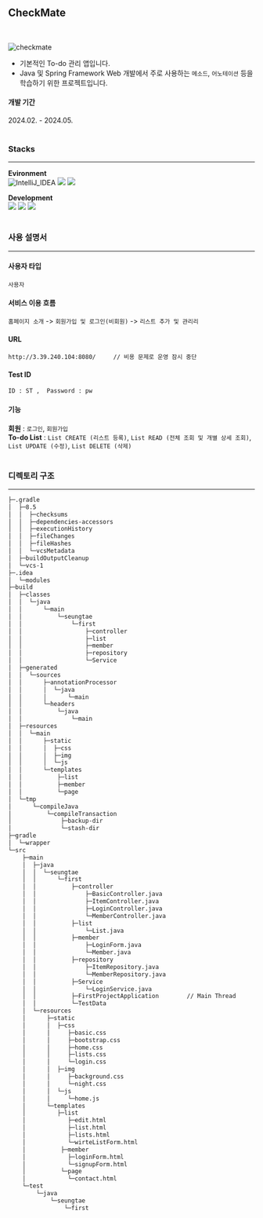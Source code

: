## CheckMate
<br>

![checkmate](https://github.com/SeungTaeGit/CheckMate/assets/129585999/01393551-8759-4df8-9513-23478778c80e)

- 기본적인 To-do 관리 앱입니다.
- Java 및 Spring Framework Web 개발에서 주로 사용하는 `메소드`, `어노테이션` 등을 학습하기 위한 프로젝트입니다.

#### 개발 기간
2024.02. - 2024.05.
<br>
<br>


### Stacks
---
**Evironment** <br>
<img src="https://img.shields.io/badge/IntelliJ_IDEA-000000?style=for-the-badge&amp;logo=IntelliJ%20IDEA&amp;logoColor=white" alt="IntelliJ_IDEA">
<img src="https://img.shields.io/badge/Git-F05032?style=for-the-badge&logo=Git&logoColor=white">   <!-- Git -->
<img src="https://img.shields.io/badge/Github-181717?style=for-the-badge&logo=GitHub&logoColor=white">   <!-- Github -->

**Development** <br>
<img src="https://img.shields.io/badge/java-007396?style=for-the-badge&logo=OpenJDK&logoColor=white">   <!-- Java -->
<img src="https://img.shields.io/badge/Spring-6DB33F?style=for-the-badge&logo=Spring&logoColor=white">  <!-- Spring -->
<img src="https://img.shields.io/badge/springboot-6DB33F?style=for-the-badge&logo=springboot&logoColor=white">  <!-- Spring boot -->
<br>
<br>


### 사용 설명서
---

  #### 사용자 타입
  `사용자`
  #### 서비스 이용 흐름
  `홈페이지 소개` -> `회원가입 및 로그인(비회원)` -> `리스트 추가 및 관리리`
  #### URL
  ```
  http://3.39.240.104:8080/     // 비용 문제로 운영 잠시 중단
  ```
  #### Test ID
  ```
  ID : ST ,  Password : pw
  ```
  #### 기능
  **회원** : `로그인`, `회원가입` <br>
  **To-do List** : `List CREATE (리스트 등록)`, `List READ (전체 조회 및 개별 상세 조회)`, `List UPDATE (수정)`, `List DELETE (삭제)`
<br>
<br>


### 디렉토리 구조
---
```bash
├─.gradle
│  ├─8.5
│  │  ├─checksums
│  │  ├─dependencies-accessors
│  │  ├─executionHistory
│  │  ├─fileChanges
│  │  ├─fileHashes
│  │  └─vcsMetadata
│  ├─buildOutputCleanup
│  └─vcs-1
├─.idea
│  └─modules
├─build
│  ├─classes
│  │  └─java
│  │      └─main
│  │          └─seungtae
│  │              └─first
│  │                  ├─controller
│  │                  ├─list
│  │                  ├─member
│  │                  ├─repository
│  │                  └─Service
│  ├─generated
│  │  └─sources
│  │      ├─annotationProcessor
│  │      │  └─java
│  │      │      └─main
│  │      └─headers
│  │          └─java
│  │              └─main
│  ├─resources
│  │  └─main
│  │      ├─static
│  │      │  ├─css
│  │      │  ├─img
│  │      │  └─js
│  │      └─templates
│  │          ├─list
│  │          ├─member
│  │          └─page
│  └─tmp
│      └─compileJava
│          └─compileTransaction
│              ├─backup-dir
│              └─stash-dir
├─gradle
│  └─wrapper
└─src
    ├─main
    │  ├─java
    │  │  └─seungtae
    │  │      └─first
    │  │          ├─controller
    │  │              ├─BasicController.java
    │  │              ├─ItemController.java
    │  │              ├─LoginController.java
    │  │              └─MemberController.java
    │  │          ├─list
    │  │              └─List.java
    │  │          ├─member
    │  │              ├─LoginForm.java
    │  │              └─Member.java
    │  │          ├─repository
    │  │              ├─ItemRepository.java
    │  │              └─MemberRepository.java
    │  │          ├─Service
    │  │              └─LoginService.java
    │  │          ├─FirstProjectApplication        // Main Thread
    │  │          └─TestData
    │  └─resources
    │      ├─static
    │      │  ├─css
    │      │     ├─basic.css
    │      │     ├─bootstrap.css
    │      │     ├─home.css
    │      │     ├─lists.css
    │      │     └─login.css
    │      │  ├─img
    │      │     ├─background.css
    │      │     └─night.css
    │      │  └─js
    │      │     └─home.js
    │      └─templates
    │         ├─list
    │            ├─edit.html
    │            ├─list.html
    │            ├─lists.html
    │            └─wirteListForm.html
    │          ├─member
    │            ├─loginForm.html
    │            └─signupForm.html
    │          └─page
    │            └─contact.html
    └─test
        └─java
            └─seungtae
                └─first
```

<br>
